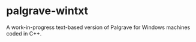 # palgrave-wintxt
A work-in-progress text-based version of Palgrave for Windows machines coded in C++.
